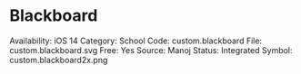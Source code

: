 # Blackboard

Availability: iOS 14
Category: School
Code: custom.blackboard
File: custom.blackboard.svg
Free: Yes
Source: Manoj
Status: Integrated
Symbol: custom.blackboard2x.png